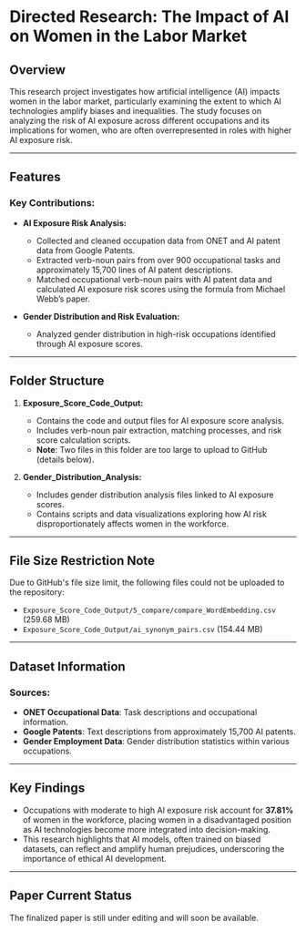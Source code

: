# Directed Research: The Impact of AI on Women in the Labor Market

## Overview
This research project investigates how artificial intelligence (AI) impacts women in the labor market, particularly examining the extent to which AI technologies amplify biases and inequalities. The study focuses on analyzing the risk of AI exposure across different occupations and its implications for women, who are often overrepresented in roles with higher AI exposure risk.

---

## Features

### Key Contributions:
- **AI Exposure Risk Analysis:**
  - Collected and cleaned occupation data from ONET and AI patent data from Google Patents.
  - Extracted verb-noun pairs from over 900 occupational tasks and approximately 15,700 lines of AI patent descriptions.
  - Matched occupational verb-noun pairs with AI patent data and calculated AI exposure risk scores using the formula from Michael Webb’s paper.

- **Gender Distribution and Risk Evaluation:**
  - Analyzed gender distribution in high-risk occupations identified through AI exposure scores.
---

## Folder Structure

1. **Exposure_Score_Code_Output:**
   - Contains the code and output files for AI exposure score analysis.
   - Includes verb-noun pair extraction, matching processes, and risk score calculation scripts.
   - **Note**: Two files in this folder are too large to upload to GitHub (details below).

2. **Gender_Distribution_Analysis:**
   - Includes gender distribution analysis files linked to AI exposure scores.
   - Contains scripts and data visualizations exploring how AI risk disproportionately affects women in the workforce.

---

## File Size Restriction Note
Due to GitHub's file size limit, the following files could not be uploaded to the repository:
- `Exposure_Score_Code_Output/5_compare/compare_WordEmbedding.csv` (259.68 MB)
- `Exposure_Score_Code_Output/ai_synonym_pairs.csv` (154.44 MB)
---

## Dataset Information

### Sources:
- **ONET Occupational Data**: Task descriptions and occupational information.
- **Google Patents**: Text descriptions from approximately 15,700 AI patents.
- **Gender Employment Data**: Gender distribution statistics within various occupations.

---

## Key Findings
- Occupations with moderate to high AI exposure risk account for **37.81%** of women in the workforce, placing women in a disadvantaged position as AI technologies become more integrated into decision-making.
- This research highlights that AI models, often trained on biased datasets, can reflect and amplify human prejudices, underscoring the importance of ethical AI development.

---

## Paper Current Status
The finalized paper is still under editing and will soon be available.
